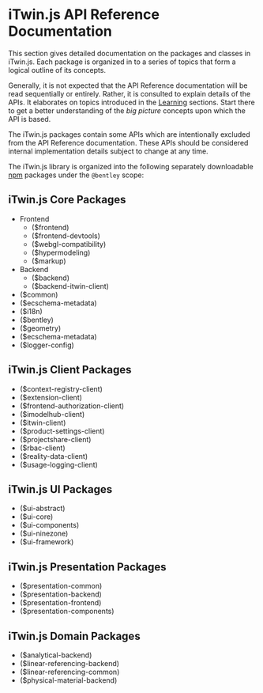 # iTwin.js API Reference Documentation

This section gives detailed documentation on the packages and classes in iTwin.js. Each package is organized in to a series of topics that form a
logical outline of its concepts.

Generally, it is not expected that the API Reference documentation will be read sequentially or entirely. Rather, it
is consulted to explain details of the APIs. It elaborates on topics introduced in the [Learning](../learning/index.md) sections. Start there to get a
better understanding of the *big picture* concepts upon which the API is based.

The iTwin.js packages contain some APIs which are intentionally excluded from the API Reference documentation. These APIs should be considered internal implementation details subject to change at any time.

The iTwin.js library is organized into the following separately downloadable [npm](https://www.npmjs.com/) packages under the `@bentley` scope:

## iTwin.js Core Packages

- Frontend
  - ($frontend)
  - ($frontend-devtools)
  - ($webgl-compatibility)
  - ($hypermodeling)
  - ($markup)
- Backend
  - ($backend)
  - ($backend-itwin-client)
- ($common)
- ($ecschema-metadata)
- ($i18n)
- ($bentley)
- ($geometry)
- ($ecschema-metadata)
- ($logger-config)

## iTwin.js Client Packages

- ($context-registry-client)
- ($extension-client)
- ($frontend-authorization-client)
- ($imodelhub-client)
- ($itwin-client)
- ($product-settings-client)
- ($projectshare-client)
- ($rbac-client)
- ($reality-data-client)
- ($usage-logging-client)

## iTwin.js UI Packages

- ($ui-abstract)
- ($ui-core)
- ($ui-components)
- ($ui-ninezone)
- ($ui-framework)

## iTwin.js Presentation Packages

- ($presentation-common)
- ($presentation-backend)
- ($presentation-frontend)
- ($presentation-components)

## iTwin.js Domain Packages

- ($analytical-backend)
- ($linear-referencing-backend)
- ($linear-referencing-common)
- ($physical-material-backend)
